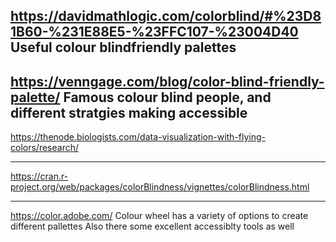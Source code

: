 https://davidmathlogic.com/colorblind/#%23D81B60-%231E88E5-%23FFC107-%23004D40
Useful colour blindfriendly palettes
---
https://venngage.com/blog/color-blind-friendly-palette/
Famous colour blind people, and different stratgies making accessible
---
https://thenode.biologists.com/data-visualization-with-flying-colors/research/

---
https://cran.r-project.org/web/packages/colorBlindness/vignettes/colorBlindness.html

---
https://color.adobe.com/
Colour wheel has a variety of options to create different pallettes
Also there some excellent accessiblty tools as well